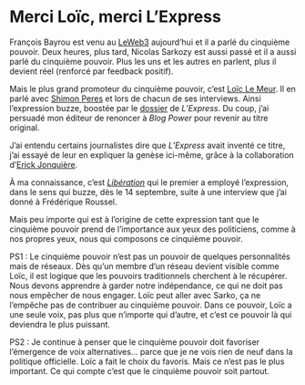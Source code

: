 # Merci Loïc, merci L’Express

François Bayrou est venu au [LeWeb3](http://www.leweb3.com/) aujourd’hui et il a parlé du cinquième pouvoir. Deux heures, plus tard, Nicolas Sarkozy est aussi passé et il a aussi parlé du cinquième pouvoir. Plus les uns et les autres en parlent, plus il devient réel (renforcé par feedback positif).

Mais le plus grand promoteur du cinquième pouvoir, c’est [Loïc Le Meur](http://www.loiclemeur.com/france/). Il en parlé avec [Shimon Peres](http://fr.wikipedia.org/wiki/Shimon_Peres) et lors de chacun de ses interviews. Ainsi l’expression buzze, boostée par le [dossier](https://tcrouzet.com/2006/12/09/the-5th-estate/) de *L’Express*. Du coup, j’ai persuadé mon éditeur de renoncer à *Blog Power* pour revenir au titre original.

J’ai entendu certains journalistes dire que *L’Express* avait inventé ce titre, j’ai essayé de leur en expliquer la genèse ici-même, grâce à la collaboration d’[Erick Jonquière](http://eznogood.blogspot.com/2006/05/web-20-le-cinquime-pouvoir.html).

À ma connaissance, c’est [*Libération*](https://tcrouzet.com/2006/09/13/candidats-dans-les-starting-blogs/) qui le premier a employé l’expression, dans le sens qui buzze, dès le 14 septembre, suite à une interview que j’ai donné à Frédérique Roussel.

Mais peu importe qui est à l’origine de cette expression tant que le cinquième pouvoir prend de l’importance aux yeux des politiciens, comme à nos propres yeux, nous qui composons ce cinquième pouvoir.

PS1 : Le cinquième pouvoir n’est pas un pouvoir de quelques personnalités mais de réseaux. Dès qu’un membre d’un réseau devient visible comme Loïc, il est logique que les pouvoirs traditionnels cherchent à le récupérer. Nous devons apprendre à garder notre indépendance, ce qui ne doit pas nous empêcher de nous engager. Loïc peut aller avec Sarko, ça ne l’empêche pas de contribuer au cinquième pouvoir. Dans ce pouvoir, Loïc a une seule voix, pas plus que n’importe qui d’autre, et c’est ce pouvoir là qui deviendra le plus puissant.

PS2 : Je continue à penser que le cinquième pouvoir doit favoriser l’émergence de voix alternatives… parce que je ne vois rien de neuf dans la politique officielle. Loïc a fait le choix du favoris. Mais ce n’est pas le plus important. Ce qui compte c’est que le cinquième pouvoir soit partout.